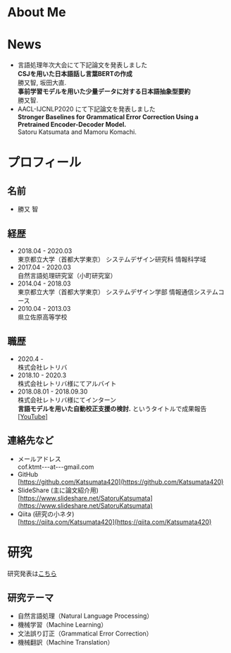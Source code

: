 # About Me

# News
- 言語処理年次大会にて下記論文を発表しました  
**CSJを用いた日本語話し言葉BERTの作成**  
勝又智, 坂田大直.  
**事前学習モデルを用いた少量データに対する日本語抽象型要約**  
勝又智.
- AACL-IJCNLP2020 にて下記論文を発表しました  
**Stronger Baselines for Grammatical Error Correction Using a Pretrained Encoder-Decoder Model.**  
Satoru Katsumata and Mamoru Komachi.

# プロフィール
## 名前
- 勝又 智

## 経歴
- 2018.04 - 2020.03  
東京都立大学（首都大学東京） システムデザイン研究科 情報科学域
- 2017.04 - 2020.03  
自然言語処理研究室（小町研究室）
- 2014.04 - 2018.03  
東京都立大学（首都大学東京） システムデザイン学部 情報通信システムコース
- 2010.04 - 2013.03  
県立佐原高等学校

## 職歴
- 2020.4 -   
株式会社レトリバ
- 2018.10 - 2020.3  
株式会社レトリバ様にてアルバイト
- 2018.08.01 - 2018.09.30  
株式会社レトリバ様にてインターン  
**言語モデルを用いた自動校正支援の検討.** というタイトルで成果報告 [[YouTube]](https://youtu.be/rqZ_zAXc5bE)

## 連絡先など
- メールアドレス  
cof.ktmt---at---gmail.com
- GitHub  
[https://github.com/Katsumata420](https://github.com/Katsumata420)
- SlideShare (主に論文紹介用)  
[https://www.slideshare.net/SatoruKatsumata](https://www.slideshare.net/SatoruKatsumata)
- Qiita (研究の小ネタ)  
[https://qiita.com/Katsumata420](https;//qiita.com/Katsumata420)

# 研究
研究発表は[こちら](./pub.html)
## 研究テーマ
- 自然言語処理（Natural Language Processing）
- 機械学習（Machine Learning）
- 文法誤り訂正（Grammatical Error Correction）
- 機械翻訳（Machine Translation）

